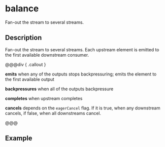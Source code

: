 # balance

Fan-out the stream to several streams.

## Description

Fan-out the stream to several streams. Each upstream element is emitted to the first available downstream consumer.


@@@div { .callout }

**emits** when any of the outputs stops backpressuring; emits the element to the first available output

**backpressures** when all of the outputs backpressure

**completes** when upstream completes

**cancels** depends on the `eagerCancel` flag. If it is true, when any downstream cancels, if false, when all downstreams cancel.

@@@

## Example

